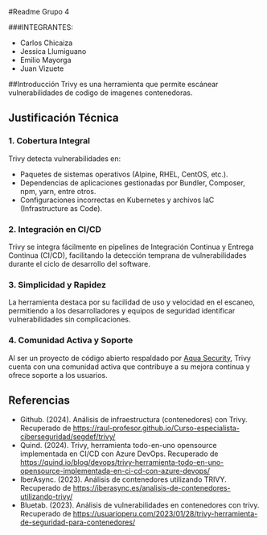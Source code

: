 #Readme Grupo 4

###INTEGRANTES:
- Carlos Chicaiza
- Jessica Llumiguano
- Emilio Mayorga
- Juan Vizuete


##Introducción
Trivy es una herramienta que permite escánear vulnerabilidades de codigo de imagenes contenedoras.


## Justificación Técnica

### 1. Cobertura Integral
Trivy detecta vulnerabilidades en:
- Paquetes de sistemas operativos (Alpine, RHEL, CentOS, etc.).
- Dependencias de aplicaciones gestionadas por Bundler, Composer, npm, yarn, entre otros.
- Configuraciones incorrectas en Kubernetes y archivos IaC (Infrastructure as Code).

### 2. Integración en CI/CD
Trivy se integra fácilmente en pipelines de Integración Continua y Entrega Continua (CI/CD), facilitando la detección temprana de vulnerabilidades durante el ciclo de desarrollo del software.

### 3. Simplicidad y Rapidez
La herramienta destaca por su facilidad de uso y velocidad en el escaneo, permitiendo a los desarrolladores y equipos de seguridad identificar vulnerabilidades sin complicaciones.

### 4. Comunidad Activa y Soporte
Al ser un proyecto de código abierto respaldado por [Aqua Security](https://www.aquasec.com/), Trivy cuenta con una comunidad activa que contribuye a su mejora continua y ofrece soporte a los usuarios.

## Referencias
- Github. (2024). Análisis de infraestructura (contenedores) con Trivy. Recuperado de https://raul-profesor.github.io/Curso-especialista-ciberseguridad/segdef/trivy/
- Quind. (2024). Trivy, herramienta todo-en-uno opensource implementada en CI/CD con Azure DevOps. Recuperado de https://quind.io/blog/devops/trivy-herramienta-todo-en-uno-opensource-implementada-en-ci-cd-con-azure-devops/
- IberAsync. (2023). Análisis de contenedores utilizando TRIVY. Recuperado de https://iberasync.es/analisis-de-contenedores-utilizando-trivy/
- Bluetab. (2023). Análisis de vulnerabilidades en contenedores con trivy. Recuperado de https://usuarioperu.com/2023/01/28/trivy-herramienta-de-seguridad-para-contenedores/ 
